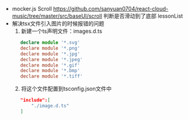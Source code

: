 - mocker.js
    Scroll  https://github.com/sanyuan0704/react-cloud-music/tree/master/src/baseUI/scroll
    判断是否滑动到了底部
    lessonList 
- 解决tsx文件引入图片的时候报错的问题
    1. 新建一个ts声明文件：images.d.ts
     ```ts
        declare module '*.svg'
        declare module '*.png'
        declare module '*.jpg'
        declare module '*.jpeg'
        declare module '*.gif'
        declare module '*.bmp'
        declare module '*.tiff'
     ```
    2. 将这个文件配置到tsconfig.json文件中
     ```json
        "include":[
            "./image.d.ts"
        ]
     ```